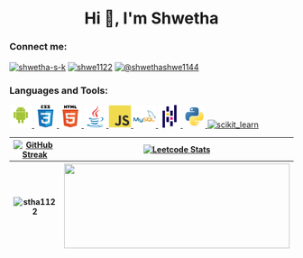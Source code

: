 <h1 align="center">Hi 👋, I'm Shwetha</h1>
<!--- 📄 Know about my experiences [dvfv](dvfv) --->

<!-- ⚡ Fun fact **vfv** -->

<h3 align="left">Connect me:</h3>
<p align="left">
<a href="https://linkedin.com/in/shwetha-s-k" target="blank"><img align="center" src="https://raw.githubusercontent.com/rahuldkjain/github-profile-readme-generator/master/src/images/icons/Social/linked-in-alt.svg" alt="shwetha-s-k" height="30" width="40" /></a>
<a href="https://kaggle.com/shwe1122" target="blank"><img align="center" src="https://raw.githubusercontent.com/rahuldkjain/github-profile-readme-generator/master/src/images/icons/Social/kaggle.svg" alt="shwe1122" height="30" width="40" /></a>
<a href="https://medium.com/@shwethashwe1144" target="blank"><img align="center" src="https://raw.githubusercontent.com/rahuldkjain/github-profile-readme-generator/master/src/images/icons/Social/medium.svg" alt="@shwethashwe1144" height="30" width="40" /></a>
<!-- <a href="https://www.leetcode.com/shwethashwe1144" target="blank"><img align="center" src="https://raw.githubusercontent.com/rahuldkjain/github-profile-readme-generator/master/src/images/icons/Social/leet-code.svg" alt="shwethashwe1144" height="30" width="40" /></a> -->
</p>

<h3 align="left">Languages and Tools:</h3>
<p align="left"> <a href="https://developer.android.com" target="_blank" rel="noreferrer"> <img src="https://raw.githubusercontent.com/devicons/devicon/master/icons/android/android-original-wordmark.svg" alt="android" width="40" height="40"/> </a> <a href="https://www.w3schools.com/css/" target="_blank" rel="noreferrer"> <img src="https://raw.githubusercontent.com/devicons/devicon/master/icons/css3/css3-original-wordmark.svg" alt="css3" width="40" height="40"/> </a> <a href="https://www.w3.org/html/" target="_blank" rel="noreferrer"> <img src="https://raw.githubusercontent.com/devicons/devicon/master/icons/html5/html5-original-wordmark.svg" alt="html5" width="40" height="40"/> </a> <a href="https://www.java.com" target="_blank" rel="noreferrer"> <img src="https://raw.githubusercontent.com/devicons/devicon/master/icons/java/java-original.svg" alt="java" width="40" height="40"/> </a> <a href="https://developer.mozilla.org/en-US/docs/Web/JavaScript" target="_blank" rel="noreferrer"> <img src="https://raw.githubusercontent.com/devicons/devicon/master/icons/javascript/javascript-original.svg" alt="javascript" width="40" height="40"/> </a> <a href="https://www.mysql.com/" target="_blank" rel="noreferrer"> <img src="https://raw.githubusercontent.com/devicons/devicon/master/icons/mysql/mysql-original-wordmark.svg" alt="mysql" width="40" height="40"/> </a> <a href="https://pandas.pydata.org/" target="_blank" rel="noreferrer"> <img src="https://raw.githubusercontent.com/devicons/devicon/2ae2a900d2f041da66e950e4d48052658d850630/icons/pandas/pandas-original.svg" alt="pandas" width="40" height="40"/> </a> <a href="https://www.python.org" target="_blank" rel="noreferrer"> <img src="https://raw.githubusercontent.com/devicons/devicon/master/icons/python/python-original.svg" alt="python" width="40" height="40"/> </a> <a href="https://scikit-learn.org/" target="_blank" rel="noreferrer"> <img src="https://upload.wikimedia.org/wikipedia/commons/0/05/Scikit_learn_logo_small.svg" alt="scikit_learn" width="40" height="40"/> </a> </p>
<table>
      <thead>
            <tr>
                  <th>
                    <a href="#gh-dark-mode-only">
    <img src="https://github-readme-streak-stats.herokuapp.com?user=stha1122&border_radius=20&theme=github-dark-blue&date_format=j%20M%5B%20Y%5D#gh-dark-mode-only" alt="GitHub Streak" width="400" height="150">
</a>
                  </th>
                  <th>
                 <a href="https://leetcode.com/stha1122#gh-dark-mode-only">
    <img src="https://leetcard.jacoblin.cool/stha1122?border=1&radius=20&theme=unicorn#gh-dark-mode-only" alt="Leetcode Stats" width="400" height="150">
</a>
                  </th></tr>
 <tr>
            <th>
                 <a>
<img src="https://github-readme-stats.vercel.app/api/top-langs?username=stha1122&show_icons=true&locale=en&layout=compact&theme=transparent" alt="stha1122" width="400" height="150">
</a>
                  </th>
       <th>
 <a>
 <img src="https://github-readme-stats.vercel.app/api?username=stha1122&show_icons=true&theme=transparent" width="400" height="150">
</a>
                  </th>
            </tr>
      </thead>
</table>
